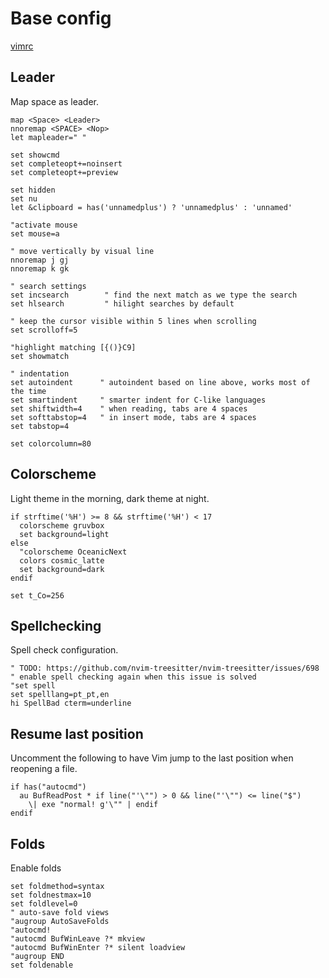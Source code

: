 # Base config

[vimrc](vimrc.md)

## Leader

Map space as leader.

```viml
map <Space> <Leader>
nnoremap <SPACE> <Nop>
let mapleader=" "
```

```viml
set showcmd
set completeopt+=noinsert
set completeopt+=preview

set hidden
set nu
let &clipboard = has('unnamedplus') ? 'unnamedplus' : 'unnamed'

"activate mouse
set mouse=a

" move vertically by visual line
nnoremap j gj
nnoremap k gk

" search settings
set incsearch        " find the next match as we type the search
set hlsearch         " hilight searches by default

" keep the cursor visible within 5 lines when scrolling
set scrolloff=5

"highlight matching [{()}C9]
set showmatch

" indentation
set autoindent      " autoindent based on line above, works most of the time
set smartindent     " smarter indent for C-like languages
set shiftwidth=4    " when reading, tabs are 4 spaces
set softtabstop=4   " in insert mode, tabs are 4 spaces
set tabstop=4

set colorcolumn=80
```

## Colorscheme
Light theme in the morning, dark theme at night.

```viml
if strftime('%H') >= 8 && strftime('%H') < 17
  colorscheme gruvbox 
  set background=light
else
  "colorscheme OceanicNext
  colors cosmic_latte
  set background=dark
endif

set t_Co=256
```

## Spellchecking

Spell check configuration.

```viml
" TODO: https://github.com/nvim-treesitter/nvim-treesitter/issues/698
" enable spell checking again when this issue is solved
"set spell
set spelllang=pt_pt,en
hi SpellBad cterm=underline
```

## Resume last position

Uncomment the following to have Vim jump to the last position when
reopening a file.

```viml
if has("autocmd")
  au BufReadPost * if line("'\"") > 0 && line("'\"") <= line("$")
    \| exe "normal! g'\"" | endif
endif
```

## Folds

Enable folds

```viml
set foldmethod=syntax
set foldnestmax=10
set foldlevel=0
" auto-save fold views
"augroup AutoSaveFolds
"autocmd!
"autocmd BufWinLeave ?* mkview
"autocmd BufWinEnter ?* silent loadview
"augroup END
set foldenable
```


<!-- vim: set ft=vim: set conceallevel=0-->
